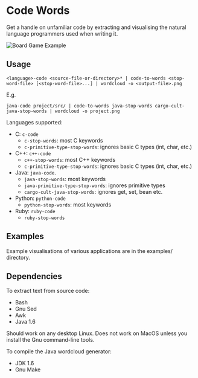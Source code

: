 Code Words
==========

Get a handle on unfamiliar code by extracting and visualising the natural language programmers used when writing it.

![Board Game Example](https://raw.github.com/npryce/code-words/master/examples/multiplayer-board-game.png)


Usage
-----

    <language>-code <source-file-or-directory>* | code-to-words <stop-word-file> [<stop-word-file>...] | wordcloud -o <output-file>.png

E.g.

    java-code project/src/ | code-to-words java-stop-words cargo-cult-java-stop-words | wordcloud -o project.png


Languages supported:

 * C: `c-code`
     * `c-stop-words`: most C keywords
     * `c-primitive-type-stop-words`: ignores basic C types (int, char, etc.)
 * C++: `c++-code`
     * `c++-stop-words`: most C++ keywords
     * `c-primitive-type-stop-words`: ignores basic C types (int, char, etc.)
 * Java: `java-code`.
     * `java-stop-words`: most keywords
     * `java-primitive-type-stop-words`: ignores primitive types
     * `cargo-cult-java-stop-words`: ignores get, set, bean etc.
 * Python: `python-code`
     * `python-stop-words`: most keywords
 * Ruby: `ruby-code`
     * `ruby-stop-words`


Examples
--------

Example visualisations of various applications are in the examples/ directory.


Dependencies
------------

To extract text from source code:

 * Bash
 * Gnu Sed
 * Awk
 * Java 1.6

Should work on any desktop Linux. Does not work on MacOS unless you install the Gnu command-line tools.

To compile the Java wordcloud generator:

 * JDK 1.6
 * Gnu Make

